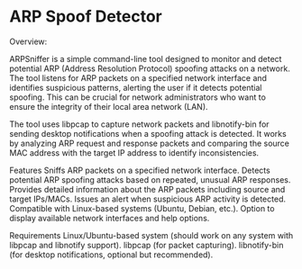 # ARP Spoof Detector

Overview:

ARPSniffer is a simple command-line tool designed to monitor and detect potential ARP (Address Resolution Protocol) spoofing attacks on a network. The tool listens for ARP packets on a specified network interface and identifies suspicious patterns, alerting the user if it detects potential spoofing. This can be crucial for network administrators who want to ensure the integrity of their local area network (LAN).

The tool uses libpcap to capture network packets and libnotify-bin for sending desktop notifications when a spoofing attack is detected. It works by analyzing ARP request and response packets and comparing the source MAC address with the target IP address to identify inconsistencies.

Features
    Sniffs ARP packets on a specified network interface.
    Detects potential ARP spoofing attacks based on repeated, unusual ARP responses.
    Provides detailed information about the ARP packets including source and target IPs/MACs.
    Issues an alert when suspicious ARP activity is detected.
    Compatible with Linux-based systems (Ubuntu, Debian, etc.).
    Option to display available network interfaces and help options.

Requirements
    Linux/Ubuntu-based system (should work on any system with libpcap and libnotify support).
    libpcap (for packet capturing).
    libnotify-bin (for desktop notifications, optional but recommended).